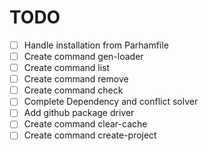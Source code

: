 # TODO

- [ ] Handle installation from Parhamfile
- [ ] Create command gen-loader
- [ ] Create command list
- [ ] Create command remove
- [ ] Create command check
- [ ] Complete Dependency and conflict solver
- [ ] Add github package driver
- [ ] Create command clear-cache
- [ ] Create command create-project
